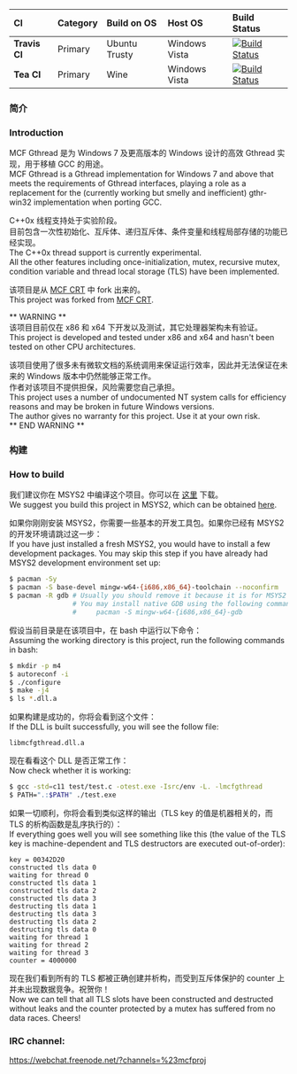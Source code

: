 |CI            |Category  |Build on OS   |Host OS       |Build Status     |
|:-------------|:---------|:-------------|:-------------|:----------------|
|**Travis CI** |Primary   |Ubuntu Trusty |Windows Vista |[![Build Status](https://travis-ci.org/lhmouse/mcfgthread.svg?branch=master)](https://travis-ci.org/lhmouse/mcfgthread)  |
|**Tea CI**    |Primary   |Wine          |Windows Vista |[![Build Status](https://tea-ci.org/api/badges/lhmouse/mcfgthread/status.svg)](https://tea-ci.org/lhmouse/mcfgthread)  |

### 简介
### Introduction

MCF Gthread 是为 Windows 7 及更高版本的 Windows 设计的高效 Gthread 实现，用于移植 GCC 的用途。  
MCF Gthread is a Gthread implementation for Windows 7 and above that meets the requirements of Gthread interfaces, playing a role as a replacement for the (currently working but smelly and inefficient) gthr-win32 implementation when porting GCC.  

C++0x 线程支持处于实验阶段。  
目前包含一次性初始化、互斥体、递归互斥体、条件变量和线程局部存储的功能已经实现。  
The C++0x thread support is currently experimental.  
All the other features including once-initialization, mutex, recursive mutex, condition variable and thread local storage (TLS) have been implemented.  

该项目是从 [MCF CRT](https://github.com/lhmouse/MCF/tree/master/MCFCRT) 中 fork 出来的。  
This project was forked from [MCF CRT](https://github.com/lhmouse/MCF/tree/master/MCFCRT).  

** WARNING **  
该项目目前仅在 x86 和 x64 下开发以及测试，其它处理器架构未有验证。  
This project is developed and tested under x86 and x64 and hasn't been tested on other CPU architectures.  

该项目使用了很多未有微软文档的系统调用来保证运行效率，因此并无法保证在未来的 Windows 版本中仍然能够正常工作。  
作者对该项目不提供担保，风险需要您自己承担。  
This project uses a number of undocumented NT system calls for efficiency reasons and may be broken in future Windows versions.  
The author gives no warranty for this project. Use it at your own risk.  
** END WARNING **  

### 构建
### How to build

我们建议你在 MSYS2 中编译这个项目。你可以在 [这里](https://msys2.github.io/) 下载。  
We suggest you build this project in MSYS2, which can be obtained [here](https://msys2.github.io/).  

如果你刚刚安装 MSYS2，你需要一些基本的开发工具包。如果你已经有 MSYS2 的开发环境请跳过这一步：  
If you have just installed a fresh MSYS2, you would have to install a few development packages. You may skip this step if you have already had MSYS2 development environment set up:  

```bash
$ pacman -Sy
$ pacman -S base-devel mingw-w64-{i686,x86_64}-toolchain --noconfirm
$ pacman -R gdb # Usually you should remove it because it is for MSYS2 programs and not for native programs.
                # You may install native GDB using the following command:
                #     pacman -S mingw-w64-{i686,x86_64}-gdb
```

假设当前目录是在该项目中，在 bash 中运行以下命令：  
Assuming the working directory is this project, run the following commands in bash:  

```bash
$ mkdir -p m4
$ autoreconf -i
$ ./configure
$ make -j4
$ ls *.dll.a
```

如果构建是成功的，你将会看到这个文件：  
If the DLL is built successfully, you will see the follow file:  

```text
libmcfgthread.dll.a
```

现在看看这个 DLL 是否正常工作：  
Now check whether it is working:  

```bash
$ gcc -std=c11 test/test.c -otest.exe -Isrc/env -L. -lmcfgthread
$ PATH=".:$PATH" ./test.exe
```

如果一切顺利，你将会看到类似这样的输出（TLS key 的值是机器相关的，而 TLS 的析构函数是乱序执行的）：  
If everything goes well you will see something like this (the value of the TLS key is machine-dependent and TLS destructors are executed out-of-order):  

```text
key = 00342D20
constructed tls data 0
waiting for thread 0
constructed tls data 1
constructed tls data 2
constructed tls data 3
destructing tls data 1
destructing tls data 3
destructing tls data 2
destructing tls data 0
waiting for thread 1
waiting for thread 2
waiting for thread 3
counter = 4000000
```

现在我们看到所有的 TLS 都被正确创建并析构，而受到互斥体保护的 counter 上并未出现数据竞争。祝贺你！  
Now we can tell that all TLS slots have been constructed and destructed without leaks and the counter protected by a mutex has suffered from no data races. Cheers!  

### IRC channel:

<https://webchat.freenode.net/?channels=%23mcfproj>

